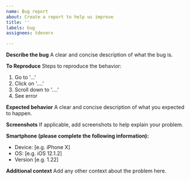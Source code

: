 ```yaml
---
name: Bug report
about: Create a report to help us improve
title: ''
labels: bug
assignees: tdeverx

---
```


**Describe the bug**
A clear and concise description of what the bug is.

**To Reproduce**
Steps to reproduce the behavior:
1. Go to '...'
2. Click on '....'
3. Scroll down to '....'
4. See error

**Expected behavior**
A clear and concise description of what you expected to happen.

**Screenshots**
If applicable, add screenshots to help explain your problem.

**Smartphone (please complete the following information):**
 - Device: [e.g. iPhone X]
 - OS: [e.g. iOS 12.1.2]
 - Version [e.g. 1.22]

**Additional context**
Add any other context about the problem here.
